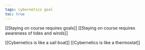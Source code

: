 ```yaml
---
tags: cybernetics goal
toc: true
---
```


[[Staying on course requires goals]]
[[Staying on course requires awareness of tides and winds]]

[[Cybernetics is like a sail boat]]
[[Cybernetics is like a thermostat]]